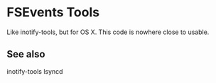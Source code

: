 # FSEvents Tools

Like inotify-tools, but for OS X. This code is nowhere close to usable.

## See also

inotify-tools
lsyncd
